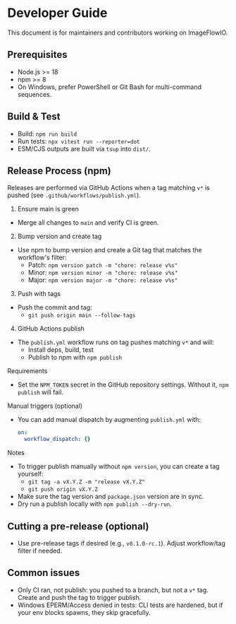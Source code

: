 # Developer Guide

This document is for maintainers and contributors working on ImageFlowIO.

## Prerequisites

- Node.js >= 18
- npm >= 8
- On Windows, prefer PowerShell or Git Bash for multi-command sequences.

## Build & Test

- Build: `npm run build`
- Run tests: `npx vitest run --reporter=dot`
- ESM/CJS outputs are built via `tsup` into `dist/`.

## Release Process (npm)

Releases are performed via GitHub Actions when a tag matching `v*` is pushed (see `.github/workflows/publish.yml`).

1. Ensure main is green

- Merge all changes to `main` and verify CI is green.

2. Bump version and create tag

- Use npm to bump version and create a Git tag that matches the workflow's filter:
  - Patch: `npm version patch -m "chore: release v%s"`
  - Minor: `npm version minor -m "chore: release v%s"`
  - Major: `npm version major -m "chore: release v%s"`

3. Push with tags

- Push the commit and tag:
  - `git push origin main --follow-tags`

4. GitHub Actions publish

- The `publish.yml` workflow runs on tag pushes matching `v*` and will:
  - Install deps, build, test
  - Publish to npm with `npm publish`

Requirements

- Set the `NPM_TOKEN` secret in the GitHub repository settings. Without it, `npm publish` will fail.

Manual triggers (optional)

- You can add manual dispatch by augmenting `publish.yml` with:
  ```yaml
  on:
    workflow_dispatch: {}
  ```

Notes

- To trigger publish manually without `npm version`, you can create a tag yourself:
  - `git tag -a vX.Y.Z -m "release vX.Y.Z"`
  - `git push origin vX.Y.Z`
- Make sure the tag version and `package.json` version are in sync.
- Dry run a publish locally with `npm publish --dry-run`.

## Cutting a pre-release (optional)

- Use pre-release tags if desired (e.g., `v0.1.0-rc.1`). Adjust workflow/tag filter if needed.

## Common issues

- Only CI ran, not publish: you pushed to a branch, but not a `v*` tag. Create and push the tag to trigger publish.
- Windows EPERM/Access denied in tests: CLI tests are hardened, but if your env blocks spawns, they skip gracefully.

